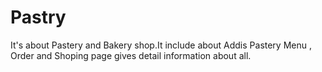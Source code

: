 # Pastry
It's about Pastery and Bakery shop.It include about Addis Pastery Menu , Order and Shoping page gives detail information about all.
